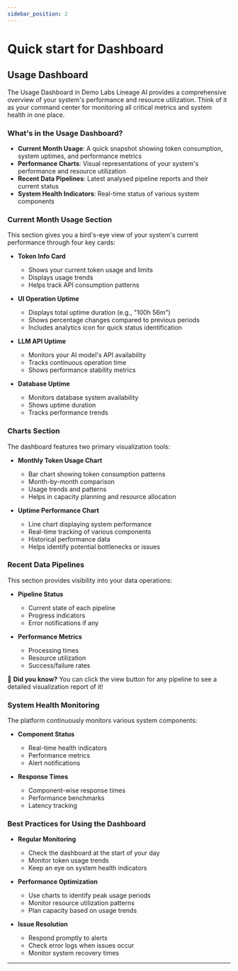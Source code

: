 ```yaml
---
sidebar_position: 2
---
```


# Quick start for Dashboard

## Usage Dashboard
The Usage Dashboard in Demo Labs Lineage AI provides a comprehensive overview of your system's performance and resource utilization. Think of it as your command center for monitoring all critical metrics and system health in one place.

### What's in the Usage Dashboard?
* **Current Month Usage**: A quick snapshot showing token consumption, system uptimes, and performance metrics
* **Performance Charts**: Visual representations of your system's performance and resource utilization
* **Recent Data Pipelines**: Latest analysed pipeline reports and their current status
* **System Health Indicators**: Real-time status of various system components

### Current Month Usage Section
This section gives you a bird's-eye view of your system's current performance through four key cards:

* **Token Info Card**
    - Shows your current token usage and limits
    - Displays usage trends
    - Helps track API consumption patterns

* **UI Operation Uptime**
    - Displays total uptime duration (e.g., "100h 56m")
    - Shows percentage changes compared to previous periods
    - Includes analytics icon for quick status identification

* **LLM API Uptime**
    - Monitors your AI model's API availability
    - Tracks continuous operation time
    - Shows performance stability metrics

* **Database Uptime**
    - Monitors database system availability
    - Shows uptime duration
    - Tracks performance trends

<!--💪 **Did you know?** You can click on any uptime card to view detailed metrics and historical data for that specific component! -->
### Charts Section
The dashboard features two primary visualization tools:

* **Monthly Token Usage Chart**
    - Bar chart showing token consumption patterns
    - Month-by-month comparison
    - Usage trends and patterns
    - Helps in capacity planning and resource allocation

* **Uptime Performance Chart**
    - Line chart displaying system performance
    - Real-time tracking of various components
    - Historical performance data
    - Helps identify potential bottlenecks or issues

### Recent Data Pipelines
This section provides visibility into your data operations:

* **Pipeline Status**
    - Current state of each pipeline
    - Progress indicators
    - Error notifications if any

* **Performance Metrics**
    - Processing times
    - Resource utilization
    - Success/failure rates

💪 **Did you know?** You can click the view button for any pipeline to see a detailed visualization report of it!

### System Health Monitoring
The platform continuously monitors various system components:

* **Component Status**
    - Real-time health indicators
    - Performance metrics
    - Alert notifications

* **Response Times**
    - Component-wise response times
    - Performance benchmarks
    - Latency tracking

### Best Practices for Using the Dashboard

* **Regular Monitoring**
    - Check the dashboard at the start of your day
    - Monitor token usage trends
    - Keep an eye on system health indicators

* **Performance Optimization**
    - Use charts to identify peak usage periods
    - Monitor resource utilization patterns
    - Plan capacity based on usage trends

* **Issue Resolution**
    - Respond promptly to alerts
    - Check error logs when issues occur
    - Monitor system recovery times

<!-- 💪 **Did you know?** You can set up custom alerts for specific metrics and receive notifications when they exceed your defined thresholds! -->

---

